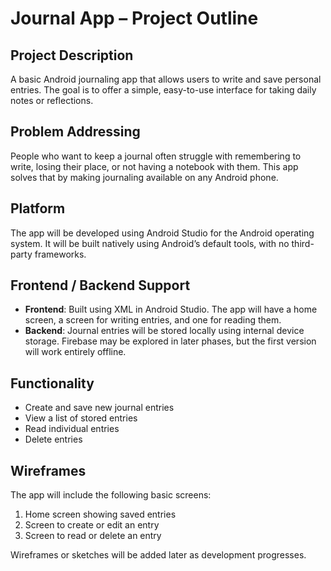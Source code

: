 # Journal App – Project Outline

## Project Description
A basic Android journaling app that allows users to write and save personal entries. The goal is to offer a simple, easy-to-use interface for taking daily notes or reflections.

## Problem Addressing
People who want to keep a journal often struggle with remembering to write, losing their place, or not having a notebook with them. This app solves that by making journaling available on any Android phone.

## Platform
The app will be developed using Android Studio for the Android operating system. It will be built natively using Android’s default tools, with no third-party frameworks.

## Frontend / Backend Support
- **Frontend**: Built using XML in Android Studio. The app will have a home screen, a screen for writing entries, and one for reading them.
- **Backend**: Journal entries will be stored locally using internal device storage. Firebase may be explored in later phases, but the first version will work entirely offline.

## Functionality
- Create and save new journal entries
- View a list of stored entries
- Read individual entries
- Delete entries

## Wireframes
The app will include the following basic screens:
1. Home screen showing saved entries
2. Screen to create or edit an entry
3. Screen to read or delete an entry

Wireframes or sketches will be added later as development progresses.
